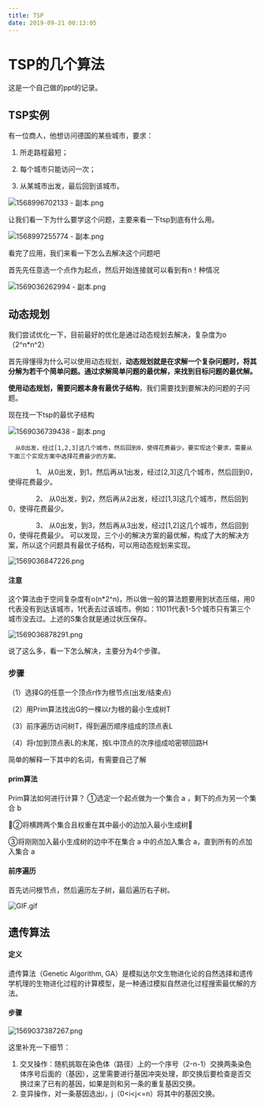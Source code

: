 ```yaml
---
title: TSP
date: 2019-09-21 00:13:05
---
```

# TSP的几个算法

这是一个自己做的ppt的记录。

## TSP实例

有一位商人，他想访问德国的某些城市，要求：

1. 所走路程最短；

2. 每个城市只能访问一次；

3. 从某城市出发，最后回到该城市。

![1568996702133 - 副本.png](https://i.loli.net/2019/09/23/ivBU6RxodJYnZKr.png)

让我们看一下为什么要学这个问题，主要来看一下tsp到底有什么用。

![1568997255774 - 副本.png](https://i.loli.net/2019/09/23/ouY7XfMKmTSia8p.png)

看完了应用，我们来看一下怎么去解决这个问题吧

首先先任意选一个点作为起点，然后开始连接就可以看到有n！种情况

![1569036262994 - 副本.png](https://i.loli.net/2019/09/23/iCTeADruUnYm9Ia.png)

## 动态规划

我们尝试优化一下，目前最好的优化是通过动态规划去解决，复杂度为o（2^n*n^2）

首先得懂得为什么可以使用动态规划，**动态规划就是在求解一个复杂问题时，将其分解为若干个简单问题。通过求解简单问题的最优解，来找到目标问题的最优解。**

**使用动态规划，需要问题本身有最优子结构**，我们需要找到要解决的问题的子问题。

现在找一下tsp的最优子结构

![1569036739438 - 副本.png](https://i.loli.net/2019/09/23/WFVGmarTHC384hi.png)



      从0出发，经过[1,2,3]这几个城市，然后回到0，使得花费最少。要实现这个要求，需要从下面三个实现方案中选择花费最少的方案。
　　　　1、 从0出发，到1，然后再从1出发，经过[2,3]这几个城市，然后回到0，使得花费最少。

　　　　2、 从0出发，到2，然后再从2出发，经过[1,3]这几个城市，然后回到0，使得花费最少。

　　　　3、 从0出发，到3，然后再从3出发，经过[1,2]这几个城市，然后回到0，使得花费最少。
  可以发现，三个小的解决方案的最优解，构成了大的解决方案，所以这个问题具有最优子结构，可以用动态规划来实现。

![1569036847226.png](https://i.loli.net/2019/09/23/qcUid3omRzaVG59.png)

#### 注意

这个算法由于空间复杂度有o(n*2^n)，所以做一般的算法题要用到状态压缩，用0代表没有到达该城市，1代表去过该城市。例如：11011代表1-5个城市只有第三个城市没去过。上述的S集合就是通过状压保存。



![1569036878291.png](https://i.loli.net/2019/09/23/vxHhVn84XWAS1Pp.png)

说了这么多，看一下怎么解决，主要分为4个步骤。

### 步骤

（1）选择G的任意一个顶点r作为根节点(出发/结束点)

（2）用Prim算法找出G的一棵以r为根的最小生成树T

（3）前序遍历访问树T，得到遍历顺序组成的顶点表L

（4）将r加到顶点表L的末尾，按L中顶点的次序组成哈密顿回路H

简单的解释一下其中的名词，有需要自己了解

#### prim算法

Prim算法如何进行计算？
①选定一个起点做为一个集合 a ，剩下的点为另一个集合 b

②将横跨两个集合且权重在其中最小的边加入最小生成树

③将刚刚加入最小生成树的边中不在集合 a 中的点加入集合 a，直到所有的点加入集合 a

#### 前序遍历

首先访问根节点，然后遍历左子树，最后遍历右子树。

![GIF.gif](https://i.loli.net/2019/09/23/qZefMb7NgIaR1AY.gif)

## 遗传算法

#### 定义

遗传算法（Genetic Algorithm, GA）是模拟达尔文生物进化论的自然选择和遗传学机理的生物进化过程的计算模型，是一种通过模拟自然进化过程搜索最优解的方法。

#### 步骤

![1569037387267.png](https://i.loli.net/2019/09/23/H8VtSwGa3Ax42TJ.png)

这里补充一下细节：

1. 交叉操作：随机挑取在染色体（路径）上的一个序号（2-n-1）交换两条染色体序号后面的（基因），这里需要进行基因冲突处理，即交换后要检查是否交换过来了已有的基因，如果是则和另一条的重复基因交换。
2. 变异操作，对一条基因选出i，j（0<i<j<=n）将其中的基因交换。